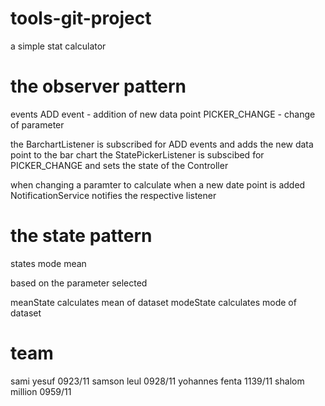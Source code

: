 # tools-git-project

a simple stat calculator

# the observer pattern

events
ADD event - addition of new data point
PICKER_CHANGE - change of parameter

the BarchartListener is subscribed for ADD events and adds the new data point to the bar chart
the StatePickerListener is subscibed for PICKER_CHANGE and sets the state of the Controller

when changing a paramter to calculate
when a new date point is added
NotificationService notifies the respective listener

# the state pattern

states
mode
mean

based on the parameter selected 

meanState calculates mean of dataset
modeState calculates mode of dataset

# team

sami yesuf      0923/11
samson leul     0928/11
yohannes fenta  1139/11
shalom million  0959/11



